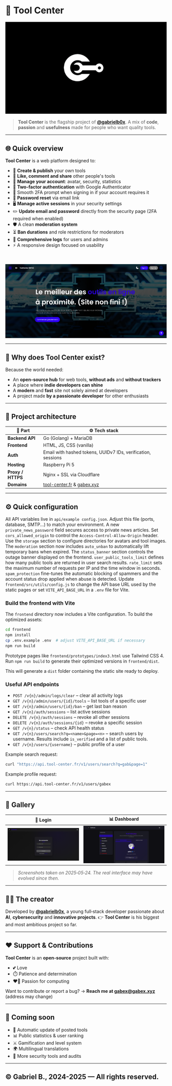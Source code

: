# 🚀 **Tool Center**

![Tool Center Banner](./frontend/public/assets/Banniere-TC.png)

> **Tool Center** is the flagship project of **[@gabrielb0x](https://github.com/gabrielb0x)**.
> A mix of **code**, **passion** and **usefulness** made for people who want quality tools.

---

## 🌐 **Quick overview**

**Tool Center** is a web platform designed to:
- 🔧 **Create & publish** your own tools
- 💬 **Like, comment and share** other people's tools
- 👤 **Manage your account**: avatar, security, statistics
- 🔐 **Two-factor authentication** with Google Authenticator
- 🤖 Smooth 2FA prompt when signing in if your account requires it
- 🔑 **Password reset** via email link
- 🖥️ **Manage active sessions** in your security settings
- ✏️ **Update email and password** directly from the security page (2FA required when enabled)
- 🛡️ A clean **moderation system**
- ⏳ **Ban durations** and role restrictions for moderators
- 📜 **Comprehensive logs** for users and admins
- ⚡ A responsive design focused on usability

<br/>

![Preview Interface](./frontend/public/assets/demo-preview.png)

---

## 🧠 **Why does Tool Center exist?**

Because the world needed:
- An **open-source hub** for web tools, **without ads** and **without trackers**
- A place where **indie developers can shine**
- A **modern** and **fast** site not solely aimed at developers
- A project made **by a passionate developer** for other enthusiasts

---

## 🧱 **Project architecture**

| 🧩 Part       | ⚙️ Tech stack                        |
|--------------|--------------------------------------|
| **Backend API**   | Go (Golang) + MariaDB               |
| **Frontend**      | HTML, JS, CSS (vanilla)             |
| **Auth**          | Email with hashed tokens, UUIDv7 IDs, verification, sessions |
| **Hosting**       | Raspberry Pi 5                      |
| **Proxy / HTTPS** | Nginx + SSL via Cloudflare          |
| **Domains**       | [tool-center.fr](https://tool-center.fr) & [gabex.xyz](https://gabex.xyz) |

---

## ⚙️ **Quick configuration**

All API variables live in `api/example config.json`.
Adjust this file (ports, database, SMTP...) to match your environment.
A new `private_news_password` field secures access to private news articles.
Set `cors_allowed_origin` to control the `Access-Control-Allow-Origin` header.
Use the `storage` section to configure directories for avatars and tool images.
The `moderation` section now includes `auto_unban` to automatically lift temporary bans when expired.
The `status_banner` section controls the outage banner displayed on the frontend.
`user_public_tools_limit` defines how many public tools are returned in user search results.
`rate_limit` sets the maximum number of requests per IP and the time window in seconds.
`spam_protection` fine-tunes the automatic blocking of spammers and the account status drop applied when abuse is detected.
Update `frontend/src/utils/config.js` to change the API base URL used by the static pages or set `VITE_API_BASE_URL` in a `.env` file for Vite.

### Build the frontend with Vite

The `frontend` directory now includes a Vite configuration. To build the optimized assets:

```bash
cd frontend
npm install
cp .env.example .env  # adjust VITE_API_BASE_URL if necessary
npm run build
```

Prototype pages like `frontend/prototypes/index3.html` use Tailwind CSS 4. Run `npm run build` to generate their optimized versions in `frontend/dist`.

This will generate a `dist` folder containing the static site ready to deploy.

### Useful API endpoints
- `POST /v{n}/admin/logs/clear` – clear all activity logs
- `GET /v{n}/admin/users/{id}/tools` – list tools of a specific user
- `GET /v{n}/admin/users/{id}/ban` – get last ban reason
- `GET /v{n}/auth/sessions` – list active sessions
- `DELETE /v{n}/auth/sessions` – revoke all other sessions
- `DELETE /v{n}/auth/sessions/{id}` – revoke a specific session
- `GET /v{n}/status` – check API health status
- `GET /v{n}/users/search?q=<name>&page=<n>` – search users by username. Results include `is_verified` and a list of public tools.
- `GET /v{n}/users/{username}` – public profile of a user

Example search request:

```bash
curl "https://api.tool-center.fr/v1/users/search?q=gab&page=1"
```

Example profile request:

```bash
curl https://api.tool-center.fr/v1/users/gabex
```

---

## 📸 **Gallery**

| 🔐 Login                             | 📊 Dashboard                        |
|-------------------------------------|------------------------------------|
| ![Login](./frontend/public/assets/login-preview.png)        | ![Dashboard](./frontend/public/assets/dashbord-preview.png) |

> _Screenshots taken on 2025‑05‑24. The real interface may have evolved since then._

---

## 🧙‍♂️ **The creator**

Developed by **[@gabrielb0x](https://github.com/gabrielb0x)**,
a young full‑stack developer passionate about **AI**, **cybersecurity** and **innovative projects**.
👉 **Tool Center** is his biggest and most ambitious project so far.

---

## ❤️ **Support & Contributions**

**Tool Center** is an **open‑source** project built with:
- 💕 Love
- ⏱️ Patience and determination
- ❤️‍🔥 Passion for computing

Want to contribute or report a bug?
→ **Reach me at gabex@gabex.xyz** (address may change)

---

## 🔮 **Coming soon**

- 🔄 Automatic update of posted tools
- 📊 Public statistics & user ranking
- ⚔️ Gamification and level system
- 🌍 Multilingual translations
- 🔐 More security tools and audits

---
## **© Gabriel B., 2024-2025 — All rights reserved.**

